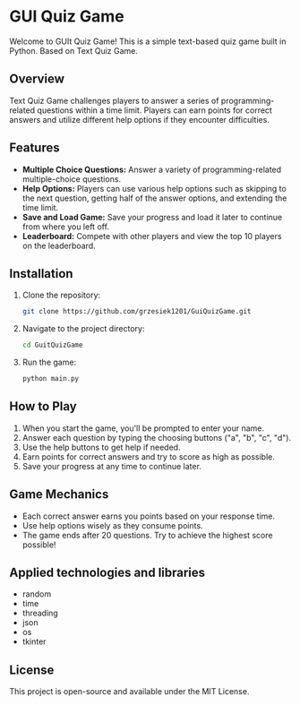 # GUI Quiz Game

Welcome to GUIt Quiz Game! This is a simple text-based quiz game built in Python. Based on Text Quiz Game.

## Overview

Text Quiz Game challenges players to answer a series of programming-related questions within a time limit. Players can earn points for correct answers and utilize different help options if they encounter difficulties.

## Features

- **Multiple Choice Questions:** Answer a variety of programming-related multiple-choice questions.
- **Help Options:** Players can use various help options such as skipping to the next question, getting half of the answer options, and extending the time limit.
- **Save and Load Game:** Save your progress and load it later to continue from where you left off.
- **Leaderboard:** Compete with other players and view the top 10 players on the leaderboard.

## Installation

1. Clone the repository:

    ```bash
    git clone https://github.com/grzesiek1201/GuiQuizGame.git
    ```

2. Navigate to the project directory:

    ```bash
    cd GuitQuizGame
    ```

3. Run the game:

    ```bash
    python main.py
    ```

## How to Play

1. When you start the game, you'll be prompted to enter your name.
2. Answer each question by typing the choosing buttons ("a", "b", "c", "d").
3. Use the help buttons to get help if needed.
4. Earn points for correct answers and try to score as high as possible.
5. Save your progress at any time to continue later.

## Game Mechanics

- Each correct answer earns you points based on your response time.
- Use help options wisely as they consume points.
- The game ends after 20 questions. Try to achieve the highest score possible!

## Applied technologies and libraries
-  random
-  time
-  threading
-  json
-  os
-  tkinter
  
## License

This project is open-source and available under the MIT License.
